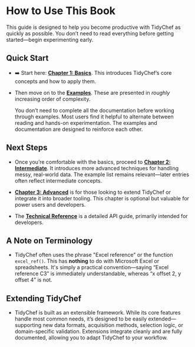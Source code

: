 # How to Use This Book

This guide is designed to help you become productive with TidyChef as quickly as possible. You don’t need to read everything before getting started—begin experimenting early.

## Quick Start

- ➡️ Start here: **[Chapter 1: Basics](https://mikeadamss.github.io/tidychef/basics.html)**. This introduces TidyChef’s core concepts and how to apply them.

- Then move on to the **[Examples](https://mikeadamss.github.io/tidychef/examples.html)**. These are presented in _roughly_ increasing order of complexity.

  You don’t need to complete all the documentation before working through examples. Most users find it helpful to alternate between reading and hands-on experimentation. The examples and documentation are designed to reinforce each other.

## Next Steps

- Once you’re comfortable with the basics, proceed to **[Chapter 2: Intermediate](https://mikeadamss.github.io/tidychef/intermediate.html)**. It introduces more advanced techniques for handling messy, real-world data. The example list remains relevant—later entries often reflect intermediate concepts.

- **[Chapter 3: Advanced](https://mikeadamss.github.io/tidychef/advanced.html)** is for those looking to extend TidyChef or integrate it into broader tooling. This chapter is optional but valuable for power users and developers.

- The **[Technical Reference](https://mikeadamss.github.io/tidychef/technical.html)** is a detailed API guide, primarily intended for developers.

## A Note on Terminology

- TidyChef often uses the phrase "Excel reference" or the function `excel_ref()`. This has **nothing** to do with Microsoft Excel or spreadsheets. It's simply a practical convention—saying “Excel reference C3” is immediately understandable, whereas “x offset 2, y offset 4” is not.

## Extending TidyChef

- TidyChef is built as an extensible framework. While its core features handle most common needs, it’s designed to be easily extended—supporting new data formats, acquisition methods, selection logic, or domain-specific validation. Extensions integrate cleanly and are fully documented, allowing you to adapt TidyChef to your workflow.
